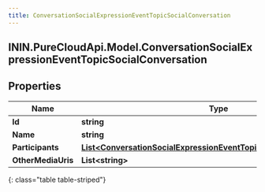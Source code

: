 ```yaml
---
title: ConversationSocialExpressionEventTopicSocialConversation
---
```

## ININ.PureCloudApi.Model.ConversationSocialExpressionEventTopicSocialConversation

## Properties

|Name | Type | Description | Notes|
|------------ | ------------- | ------------- | -------------|
| **Id** | **string** |  | [optional] |
| **Name** | **string** |  | [optional] |
| **Participants** | [**List&lt;ConversationSocialExpressionEventTopicSocialMediaParticipant&gt;**](ConversationSocialExpressionEventTopicSocialMediaParticipant.html) |  | [optional] |
| **OtherMediaUris** | **List&lt;string&gt;** |  | [optional] |
{: class="table table-striped"}


